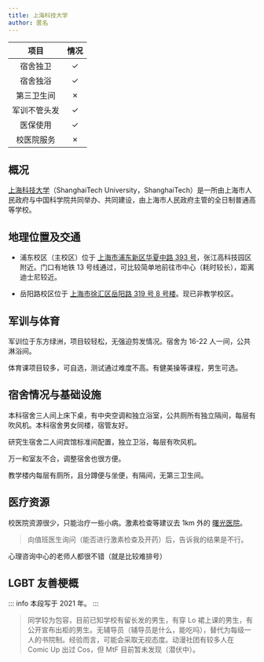 ```yaml
---
title: 上海科技大学
author: 匿名
---
```


|项目|情况|
|:---:|:---:|
|宿舍独卫|✓|
|宿舍独浴|✓|
|第三卫生间|✗|
|军训不管头发|✓|
|医保使用|✓|
|校医院服务|✗|

## 概况

[上海科技大学](https://www.shanghaitech.edu.cn)（ShanghaiTech University，ShanghaiTech）是一所由上海市人民政府与中国科学院共同举办、共同建设，由上海市人民政府主管的全日制普通高等学校。

## 地理位置及交通

- 浦东校区（主校区）位于 [上海市浦东新区华夏中路 393 号](https://amap.com/place/B0FFF3YA07)，张江高科技园区附近。门口有地铁 13 号线通过，可比较简单地前往市中心（耗时较长），距离迪士尼较近。

- 岳阳路校区位于 [上海市徐汇区岳阳路 319 号 8 号楼](https://amap.com/place/B00157I2GO)。现已非教学校区。

## 军训与体育

军训位于东方绿洲，项目较轻松，无强迫剪发情况。宿舍为 16-22 人一间，公共淋浴间。

体育课项目较多，可自选，测试通过难度不高。有健美操等课程，男生可选。

## 宿舍情况与基础设施

本科宿舍三人间上床下桌，有中央空调和独立浴室，公共厕所有独立隔间，每层有吹风机。本科宿舍男女同楼，宿管友好。

研究生宿舍二人间宾馆标准间配置，独立卫浴，每层有吹风机。

万一和室友不合，调整宿舍也很方便。

教学楼内每层有厕所，且分蹲便与坐便，有隔间，无第三卫生间。

## 医疗资源

校医院资源很少，只能治疗一些小病。激素检查等建议去 1km 外的 [曙光医院](https://amap.com/place/B00151E68A)。

> 向值班医生询问（能否进行激素检查及开药）后，告诉我的结果是不行。

心理咨询中心的老师人都很不错（就是比较难排号）

## LGBT 友善梗概

::: info 本段写于 2021 年。
:::

> 同学较为包容，目前已知学校有留长发的男生，有穿 Lo 裙上课的男生，有公开宣布出柜的男生。无辅导员（辅导员是什么，能吃吗），替代为每级一人的书院制。经验而言，可能会采取无视态度。动漫社团有较多人在 Comic Up 出过 Cos，但 MtF 目前暂未发现（潜伏中）。
